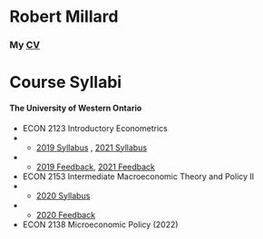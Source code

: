 # Robert Millard

### My  [CV](CV_Millard.pdf)




# Course Syllabi 

#### The University of Western Ontario
- ECON 2123 Introductory Econometrics
- - [2019 Syllabus](2123B001COMay19.pdf) , [2021 Syllabus](2123A650COMay21.pdf)
- - [2019 Feedback](SQCTFeedback2123B2019.pdf), [2021 Feedback](SQCTFeedback2123A2021.pdf)
- ECON 2153 Intermediate Macroeconomic Theory and Policy II 
- - [2020 Syllabus](2153B001COMay20.pdf)
- - [2020 Feedback](SQCTFeedback2153B2020.pdf)
- ECON 2138 Microeconomic Policy (2022)
 

